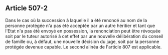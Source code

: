 Article 507-2
----
Dans le cas où la succession à laquelle il a été renoncé au nom de la personne
protégée n'a pas été acceptée par un autre héritier et tant que l'Etat n'a pas
été envoyé en possession, la renonciation peut être révoquée soit par le tuteur
autorisé à cet effet par une nouvelle délibération du conseil de famille ou, à
défaut, une nouvelle décision du juge, soit par la personne protégée devenue
capable. Le second alinéa de l'article 807 est applicable.

